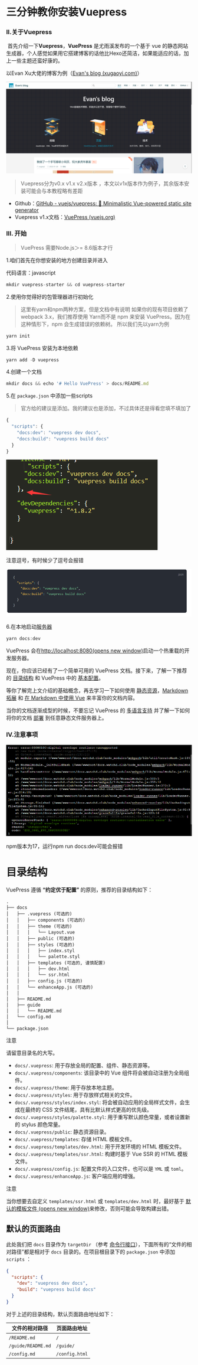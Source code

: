 # 三分钟教你安装Vuepress

### II.**关于Vuepress**

​      首先介绍一下**Vuepress**，**VuePress** 是尤雨溪发布的一个基于 vue 的静态网站生成器，个人感觉如果用它搭建博客的话他比Hexo还简洁，如果能适应的话，加上一些主题还蛮好康的。

以Evan Xu大佬的博客为例（[Evan's blog (xugaoyi.com)](https://cloud.tencent.com/developer/tools/blog-entry?target=https%3A%2F%2Fxugaoyi.com%2F&source=article&objectId=1942104)）



![img](https://raw.githubusercontent.com/PeipengWang/picture/master/040fbecb58dedf6566545acfe8614db6.png)

> Vuepress分为v0.x v1.x v2.x版本 ，本文以v1x版本作为例子，其余版本安装可能会与本教程略有差距

- Github：[GitHub - vuejs/vuepress: 📝 Minimalistic Vue-powered static site generator](https://cloud.tencent.com/developer/tools/blog-entry?target=https%3A%2F%2Fgithub.com%2Fvuejs%2Fvuepress&source=article&objectId=1942104)
- Vuepress v1.x文档：[VuePress (vuejs.org)](https://cloud.tencent.com/developer/tools/blog-entry?target=https%3A%2F%2Fv1.vuepress.vuejs.org%2Fzh%2F&source=article&objectId=1942104)

### III. 开始

> VuePress 需要Node.js＞= 8.6版本才行

1.咱们首先在你想安装的地方创建目录并进入

代码语言：javascript

```javascript
mkdir vuepress-starter && cd vuepress-starter
```

2.使用你觉得好的包管理器进行初始化

> 这里有yarn和npm两种方案，但是文档中有说明 如果你的现有项目依赖了 webpack 3.x，我们推荐使用 Yarn而不是 npm 来安装 VuePress。因为在这种情形下，npm 会生成错误的依赖树。 所以我们先以yarn为例

```javascript
yarn init
```

3.将 VuePress 安装为本地依赖

```javascript
yarn add -D vuepress
```

4.创建一个文档

```javascript
mkdir docs && echo '# Hello VuePress' > docs/README.md
```

5.在 `package.json` 中添加一些scripts

> 官方给的建议是添加。我的建议也是添加，不过具体还是得看您填不填加了

```javascript
{
  "scripts": {
    "docs:dev": "vuepress dev docs",
    "docs:build": "vuepress build docs"
  }
}
```



![注意逗号，有时候少了逗号会报错](https://raw.githubusercontent.com/PeipengWang/picture/master/02e64f1c21af11a3d0f1f16d0476ef49.png)

注意逗号，有时候少了逗号会报错

![官方文档](https://raw.githubusercontent.com/PeipengWang/picture/master/5b8bd0a7ef650aa5dd8515c302419f65.png)

6.在本地启动[服务器](https://cloud.tencent.com/act/pro/promotion-cvm?from_column=20065&from=20065)

```javascript
yarn docs:dev
```

VuePress 会在[http://localhost:8080(opens new window)](https://cloud.tencent.com/developer/tools/blog-entry?target=http%3A%2F%2Flocalhost%3A8080%2F&source=article&objectId=1942104)启动一个热重载的开发服务器。

现在，你应该已经有了一个简单可用的 VuePress 文档。接下来，了解一下推荐的 [目录结构](https://cloud.tencent.com/developer/tools/blog-entry?target=https%3A%2F%2Fvuepress.vuejs.org%2Fzh%2Fguide%2Fdirectory-structure.html&source=article&objectId=1942104) 和 VuePress 中的 [基本配置](https://cloud.tencent.com/developer/tools/blog-entry?target=https%3A%2F%2Fvuepress.vuejs.org%2Fzh%2Fguide%2Fbasic-config.html&source=article&objectId=1942104)。

等你了解完上文介绍的基础概念，再去学习一下如何使用 [静态资源](https://cloud.tencent.com/developer/tools/blog-entry?target=https%3A%2F%2Fvuepress.vuejs.org%2Fzh%2Fguide%2Fassets.html&source=article&objectId=1942104)，[Markdown 拓展](https://cloud.tencent.com/developer/tools/blog-entry?target=https%3A%2F%2Fvuepress.vuejs.org%2Fzh%2Fguide%2Fmarkdown.html&source=article&objectId=1942104) 和 [在 Markdown 中使用 Vue](https://cloud.tencent.com/developer/tools/blog-entry?target=https%3A%2F%2Fvuepress.vuejs.org%2Fzh%2Fguide%2Fusing-vue.html&source=article&objectId=1942104) 来丰富你的文档内容。

当你的文档逐渐成型的时候，不要忘记 VuePress 的 [多语言支持](https://cloud.tencent.com/developer/tools/blog-entry?target=https%3A%2F%2Fvuepress.vuejs.org%2Fzh%2Fguide%2Fi18n.html&source=article&objectId=1942104) 并了解一下如何将你的文档 [部署](https://cloud.tencent.com/developer/tools/blog-entry?target=https%3A%2F%2Fvuepress.vuejs.org%2Fzh%2Fguide%2Fdeploy.html&source=article&objectId=1942104) 到任意静态文件服务器上。

### IV.注意事项

![npm版本为17，运行npm run docs:dev可能会报错](https://raw.githubusercontent.com/PeipengWang/picture/master/086ec3250c25810b0881c5ea592c45a3.png)

npm版本为17，运行npm run docs:dev可能会报错

# 目录结构

VuePress 遵循 **“约定优于配置”** 的原则，推荐的目录结构如下：

```
.
├── docs
│   ├── .vuepress (可选的)
│   │   ├── components (可选的)
│   │   ├── theme (可选的)
│   │   │   └── Layout.vue
│   │   ├── public (可选的)
│   │   ├── styles (可选的)
│   │   │   ├── index.styl
│   │   │   └── palette.styl
│   │   ├── templates (可选的, 谨慎配置)
│   │   │   ├── dev.html
│   │   │   └── ssr.html
│   │   ├── config.js (可选的)
│   │   └── enhanceApp.js (可选的)
│   │ 
│   ├── README.md
│   ├── guide
│   │   └── README.md
│   └── config.md
│ 
└── package.json
```

注意

请留意目录名的大写。

- `docs/.vuepress`: 用于存放全局的配置、组件、静态资源等。
- `docs/.vuepress/components`: 该目录中的 Vue 组件将会被自动注册为全局组件。
- `docs/.vuepress/theme`: 用于存放本地主题。
- `docs/.vuepress/styles`: 用于存放样式相关的文件。
- `docs/.vuepress/styles/index.styl`: 将会被自动应用的全局样式文件，会生成在最终的 CSS 文件结尾，具有比默认样式更高的优先级。
- `docs/.vuepress/styles/palette.styl`: 用于重写默认颜色常量，或者设置新的 stylus 颜色常量。
- `docs/.vuepress/public`: 静态资源目录。
- `docs/.vuepress/templates`: 存储 HTML 模板文件。
- `docs/.vuepress/templates/dev.html`: 用于开发环境的 HTML 模板文件。
- `docs/.vuepress/templates/ssr.html`: 构建时基于 Vue SSR 的 HTML 模板文件。
- `docs/.vuepress/config.js`: 配置文件的入口文件，也可以是 `YML` 或 `toml`。
- `docs/.vuepress/enhanceApp.js`: 客户端应用的增强。

注意

当你想要去自定义 `templates/ssr.html` 或 `templates/dev.html` 时，最好基于 [默认的模板文件 (opens new window)](https://github.com/vuejs/vuepress/blob/master/packages/@vuepress/core/lib/client/index.dev.html)来修改，否则可能会导致构建出错。



## 默认的页面路由

此处我们把 `docs` 目录作为 `targetDir` （参考 [命令行接口](https://vuepress.vuejs.org/zh/api/cli.html#基本用法)），下面所有的“文件的相对路径”都是相对于 `docs` 目录的。在项目根目录下的 `package.json` 中添加 `scripts` ：

```json
{
  "scripts": {
    "dev": "vuepress dev docs",
    "build": "vuepress build docs"
  }
}
```

对于上述的目录结构，默认页面路由地址如下：

| 文件的相对路径     | 页面路由地址   |
| ------------------ | -------------- |
| `/README.md`       | `/`            |
| `/guide/README.md` | `/guide/`      |
| `/config.md`       | `/config.html` |